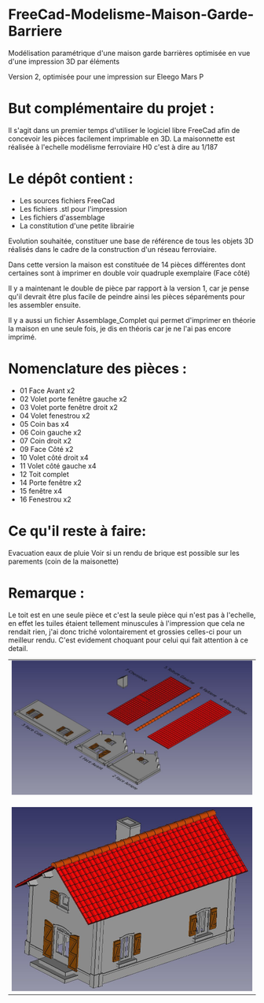 # FreeCad-Modelisme-Maison-Garde-Barriere
Modélisation paramétrique d'une maison garde barrières optimisée en vue d'une impression 3D par éléments

Version 2, optimisée pour une impression sur Eleego Mars P

But complémentaire du projet :
==============================

Il s'agit dans un premier temps d'utiliser le logiciel libre FreeCad afin de concevoir les pièces facilement imprimable en 3D. 
La maisonnette est réalisée à l'echelle modélisme ferroviaire H0 c'est à dire au 1/187


Le dépôt contient :
===================

- Les sources fichiers FreeCad
- Les fichiers .stl pour l'impression
- Les fichiers d'assemblage
- La constitution d'une petite librairie
  
Evolution souhaitée, constituer une base de référence de tous les objets 3D réalisés dans le cadre de la construction d'un réseau ferroviaire.

Dans cette version la maison est constituée de 14 pièces différentes dont certaines sont à imprimer en double voir quadruple exemplaire (Face côté)

Il y a maintenant le double de pièce par rapport à la version 1, car je pense qu'il devrait être plus facile de peindre ainsi les pièces séparéments pour les assembler ensuite. 

Il y a aussi un fichier Assemblage_Complet qui permet d'imprimer en théorie la maison en une seule fois, je dis en théoris car je ne l'ai pas encore imprimé. 

Nomenclature des pièces :
=========================

- 01 Face Avant x2
- 02 Volet porte fenêtre gauche x2
- 03 Volet porte fenêtre droit x2
- 04 Volet fenestrou x2
- 05 Coin bas x4
- 06 Coin gauche x2 
- 07 Coin droit x2
- 09 Face Côté x2
- 10 Volet côté droit x4
- 11 Volet côté gauche x4
- 12 Toit complet
- 14 Porte fenêtre x2
- 15 fenêtre x4
- 16 Fenestrou x2  

Ce qu'il reste à faire:
=======================

Evacuation eaux de pluie
Voir si un rendu de brique est possible sur les parements (coin de la maisonette)

Remarque :
==========

Le toit est en une seule pièce et c'est la seule pièce qui n'est pas à l'echelle, en effet les tuiles étaient tellement minuscules à l'impression que cela ne rendait rien,
j'ai donc triché volontairement et grossies celles-ci pour un meilleur rendu. C'est evidement choquant pour celui qui fait attention à ce detail. 


<table>
<tr><td>
<img src="https://raw.githubusercontent.com/fran6t/FreeCad-Modelisme-Maison-Garde-Barriere/master/Jpg/Nomenclature.jpg" title="Nomemclature" />
</td></tr>
<tr><td>
<br />
<img src="https://raw.githubusercontent.com/fran6t/FreeCad-Modelisme-Maison-Garde-Barriere/master/Jpg/3D.jpg" title="Vue 3D" />
</td></tr>
</table>
